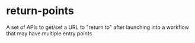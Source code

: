 # return-points
A set of APIs to get/set a URL to "return to" after launching into a workflow that may have multiple entry points
